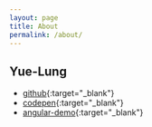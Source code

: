 ```yaml
---
layout: page
title: About
permalink: /about/
---
```

## Yue-Lung

- [github](https://github.com/YueLung){:target="_blank"}  
- [codepen](https://codepen.io/yuelung){:target="_blank"}
- [angular-demo](https://yuelung-ng-demo.herokuapp.com){:target="_blank"} 